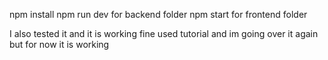 npm install
npm run dev for backend folder
npm start for frontend folder

I also tested it and it is working fine
used tutorial and im going over it again but for now it is working 
